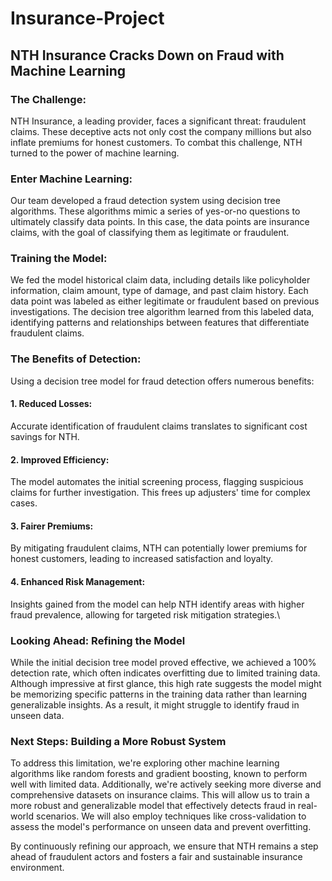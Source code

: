 # Insurance-Project


## NTH Insurance Cracks Down on Fraud with Machine Learning
### The Challenge:
NTH Insurance, a leading provider, faces a significant threat: fraudulent claims. These deceptive acts not only cost the company millions but also inflate premiums for honest customers. To combat this challenge, NTH turned to the power of machine learning.
### Enter Machine Learning:
Our team developed a fraud detection system using decision tree algorithms. These algorithms mimic a series of yes-or-no questions to ultimately classify data points. In this case, the data points are insurance claims, with the goal of classifying them as legitimate or fraudulent.
### Training the Model:
We fed the model historical claim data, including details like policyholder information, claim amount, type of damage, and past claim history. Each data point was labeled as either legitimate or fraudulent based on previous investigations. The decision tree algorithm learned from this labeled data, identifying patterns and relationships between features that differentiate fraudulent claims.
### The Benefits of Detection:
Using a decision tree model for fraud detection offers numerous benefits:
#### 1. Reduced Losses: 
Accurate identification of fraudulent claims translates to significant cost savings for NTH.
#### 2. Improved Efficiency: 
The model automates the initial screening process, flagging suspicious claims for further investigation. This frees up adjusters' time for complex cases.
#### 3. Fairer Premiums: 
By mitigating fraudulent claims, NTH can potentially lower premiums for honest customers, leading to increased satisfaction and loyalty.
#### 4. Enhanced Risk Management: 
Insights gained from the model can help NTH identify areas with higher fraud prevalence, allowing for targeted risk mitigation strategies.\
### Looking Ahead: Refining the Model
While the initial decision tree model proved effective, we achieved a 100% detection rate, which often indicates overfitting due to limited training data. Although impressive at first glance, this high rate suggests the model might be memorizing specific patterns in the training data rather than learning generalizable insights. As a result, it might struggle to identify fraud in unseen data.
### Next Steps: Building a More Robust System
To address this limitation, we're exploring other machine learning algorithms like random forests and gradient boosting, known to perform well with limited data. Additionally, we're actively seeking more diverse and comprehensive datasets on insurance claims. This will allow us to train a more robust and generalizable model that effectively detects fraud in real-world scenarios. We will also employ techniques like cross-validation to assess the model's performance on unseen data and prevent overfitting.


By continuously refining our approach, we ensure that NTH remains a step ahead of fraudulent actors and fosters a fair and sustainable insurance environment.

